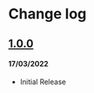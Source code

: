 # Change log

## [1.0.0](https://github.com/mingomax/personalsite/releases/tag/v1.0.0)
#### 17/03/2022
* Initial Release